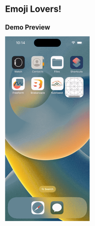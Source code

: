 # Emoji Lovers!

## Demo Preview

<img src="https://github.com/zeeshanayaz/emoji_lovers_ios_development/raw/main/demo/emoji_lovers_preview.gif" height="600" />